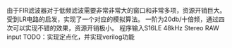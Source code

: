 由于FIR滤波器对于低频滤波需要非常非常大的窗口和非常多项，资源开销巨大。
受到LR电路的启发，实现了一个对应的模拟算法。
一阶为20db/十倍频，通过四次可以实现不错的效果，资源开销极小。
程序输入S16LE 48kHz Stereo RAW input
TODO：实现定点化，并实现verilog功能
